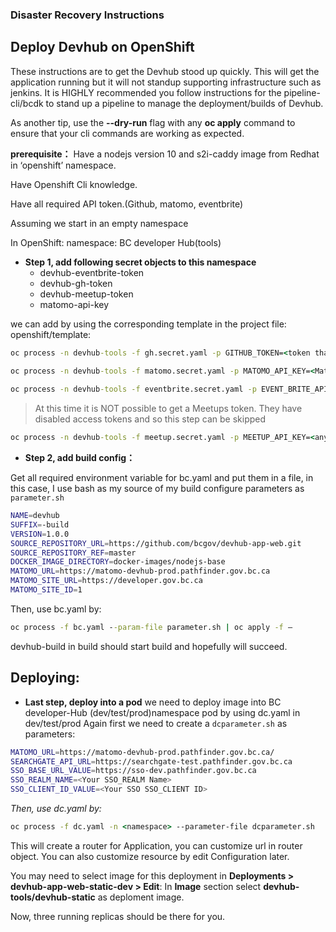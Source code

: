 ### Disaster Recovery Instructions


## Deploy Devhub on OpenShift
These instructions are to get the Devhub stood up quickly. This will get the application running but it will not standup supporting infrastructure such as jenkins. It is HIGHLY recommended you follow instructions for the pipeline-cli/bcdk to stand up a pipeline to manage the deployment/builds of Devhub.

As another tip, use the __--dry-run__ flag with any __oc apply__ command to ensure that your cli commands are working as expected.
 
 
**prerequisite：**
Have a nodejs version 10 and s2i-caddy image from Redhat in ‘openshift’ namespace.

Have Openshift Cli knowledge.

Have all required API token.(Github, matomo, eventbrite)

Assuming we start in an empty namespace
 
In OpenShift: namespace: BC developer Hub(tools)  


- **Step 1, add following secret objects to this namespace** 
  * devhub-eventbrite-token
  * devhub-gh-token
  * devhub-meetup-token
  * matomo-api-key

 we can add by using the corresponding template in the project file: openshift/template:

```cmd
oc process -n devhub-tools -f gh.secret.yaml -p GITHUB_TOKEN=<token that you get from github> | oc apply -f –
 
oc process -n devhub-tools -f matomo.secret.yaml -p MATOMO_API_KEY=<Matomo access token> | oc apply -f -

oc process -n devhub-tools -f eventbrite.secret.yaml -p EVENT_BRITE_API_KEY=<Event brite api key if you have> |oc apply -f –
```
>At this time it is NOT possible to get a Meetups token. They have disabled access tokens and so this step can be skipped 

```cmd
oc process -n devhub-tools -f meetup.secret.yaml -p MEETUP_API_KEY=<anything> | oc apply -f –
```
 
 
- **Step 2, add build config：**

Get all required environment variable for bc.yaml and put them in a file, in this case, I use bash as my source of my build configure parameters as `parameter.sh`
```sh
NAME=devhub
SUFFIX=-build
VERSION=1.0.0
SOURCE_REPOSITORY_URL=https://github.com/bcgov/devhub-app-web.git
SOURCE_REPOSITORY_REF=master
DOCKER_IMAGE_DIRECTORY=docker-images/nodejs-base
MATOMO_URL=https://matomo-devhub-prod.pathfinder.gov.bc.ca
MATOMO_SITE_URL=https://developer.gov.bc.ca
MATOMO_SITE_ID=1
```

Then, use bc.yaml by:
```cmd
oc process -f bc.yaml --param-file parameter.sh | oc apply -f –
```

devhub-build in build should start build and hopefully will succeed.
 
## Deploying:

- **Last step, deploy into a pod**
we need to deploy image into BC developer-Hub (dev/test/prod)namespace pod by using dc.yaml in dev/test/prod 
Again first we need to create a `dcparameter.sh` as parameters:
```sh
MATOMO_URL=https://matomo-devhub-prod.pathfinder.gov.bc.ca/
SEARCHGATE_API_URL=https://searchgate-test.pathfinder.gov.bc.ca
SSO_BASE_URL_VALUE=https://sso-dev.pathfinder.gov.bc.ca
SSO_REALM_NAME=<Your SSO_REALM Name>
SSO_CLIENT_ID_VALUE=<Your SSO SSO_CLIENT ID>
```

*Then, use dc.yaml by:*
```cmd
oc process -f dc.yaml -n <namespace> --parameter-file dcparameter.sh  | oc apply -f -
```
This will create a router for Application, you can customize url in router object.
You can also customize resource by edit Configuration later.

You may need to select image for this deployment in **Deployments > devhub-app-web-static-dev > Edit**: In **Image** section select **devhub-tools/devhub-static** as deploment image.

Now, three running replicas should be there for you.